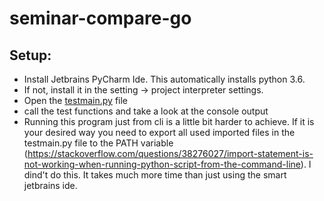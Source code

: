 # seminar-compare-go
## Setup:
- Install Jetbrains PyCharm Ide. This automatically installs python 3.6.
- If not, install it in the setting -> project interpreter settings.
- Open the [testmain.py](https://github.com/LukasKiederle/seminar-compare-go/blob/master/test/testmain.py) file
- call the test functions and take a look at the console output
- Running this program just from cli is a little bit harder to achieve. If it is your desired way
you need to export all used imported files in the testmain.py file to the PATH variable (https://stackoverflow.com/questions/38276027/import-statement-is-not-working-when-running-python-script-from-the-command-line). I dind't
do this. It takes much more time than just using the smart jetbrains ide.